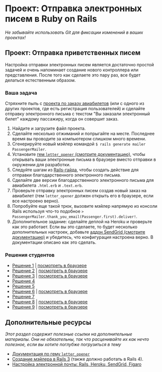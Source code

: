 # Проект: Отправка электронных писем в Ruby on Rails
<!-- *Ориентировочное время выполнения: 1-2 часа* -->

*Не забывайте использовать Git для фиксации изменений в ваших проектах!*

## Проект: Отправка приветственных писем

Настройка отправки электронных писем является достаточно простой задачей и очень напоминает создание нового контроллера или представления. После того как сделаете это пару раз, все будет делаться естественным образом.

### Ваша задача

Стряхните пыль с [проекта по заказу авиабилетов](/ruby-on-rails/building-advanced-forms) (или с одного из других проектов, где есть регистрация пользователей) и сделайте отправку электронного письма с текстом "Вы заказали электронный билет" каждому пассажиру, когда он совершит заказ.

1. Найдите и загрузите файл проекта.
2. Сделайте несколько отжиманий и попрыгайте на месте. Последнее время вы проводите за компьютером слишком много времени.
2. Сгенерируйте новый мэйлер командой `$ rails generate mailer PassengerMailer`.
3. Установите [гем `letter_opener` (смотрите документацию)](https://github.com/ryanb/letter_opener), чтобы открывать ваши электронные письма в браузере вместо отправки в окружении для разработки.
3. Следуйте шагам из [Rails-гайда](http://rusrails.ru/action-mailer-basics), чтобы создать действие для отправки благодарственного электронного письма.
4. Сделайте две версии благодарственного электронного письма для авиабилета `.html.erb` и `.text.erb`.
5. Проверьте отправку электронных писем создав новый заказ на авиабилет (гем `letter_opener` должен открыть его в браузере, если все настроено верно).
6. Попробуйте еще такой трюк, вызовите мэйлер напрямую из консоли Rails используя что-то подобное `> PassengerMailer.thank_you_email(Passenger.first).deliver!`.
7. Дополнительное задание: cделайте деплой на Heroku и проверьте как это работает. Если вы это сделаете, то будет несколько дополнительных настроек, добавьте [аддон SendGrid (смотрите документацию)](https://devcenter.heroku.com/articles/sendgrid) и убедитесь, что конфигурация настроена верно. В документации описано как это сделать.

### Решения студентов

* [Решение 1](https://github.com/Jberczel/Flight_Booker) | [посмотреть в браузере](http://flight-booker.herokuapp.com/)
* [Решение 2](https://github.com/donaldali/odin-flight-booker) | [посмотреть в браузере](http://dna-flight-booker.herokuapp.com/)
* [Решение 3](https://github.com/imousterian/FlightBooker) | [посмотреть в браузере](https://one-way-ticket.herokuapp.com/)
* [Решение 4](https://github.com/Rodic/private-events)
* [Решение 5](https://github.com/dstodolny/odin-flight-booker)
* [Решение 6](https://github.com/KevinMulhern/flight_booker) | [посмотреть в браузере](https://odin-booker.herokuapp.com/)
* [Решение 7](https://github.com/AtActionPark/odin_flight_booker)
* [Решение 8](https://github.com/antrix1/flight-booker) | [посмотреть в браузере](https://blooming-mountain-4761.herokuapp.com/)
* [Решение 9](https://github.com/dchen71/odin-flight-booker) | [посмотреть в браузере](http://true-syrup-4655.herokuapp.com/)

## Дополнительные ресурсы

*Этот раздел содержит полезные ссылки на дополнительные материалы. Они не обязательны, так что расценивайте их как нечто полезное, если вы хотите поглубже погрузиться в тему*

* [Документация по гему `letter_opener`](https://github.com/ryanb/letter_opener)
* [Создание мэйлера в Rails 3](http://railscasts.com/episodes/206-action-mailer-in-rails-3) (также должно работать в Rails 4).
* [Настройка электронной почты: Rails, Heroku, SendGrid, Figaro](http://howilearnedrails.wordpress.com/2014/02/25/setting-up-email-in-a-rails-4-app-with-action-mailer-in-development-and-sendgrid-in-production-using-heroku/comment-page-1/#comment-79)
